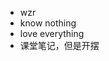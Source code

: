- wzr
- know nothing
- love everything
- 课堂笔记，但是开摆

<!---
dijzac/dijzac is a ✨ special ✨ repository because its `README.md` (this file) appears on your GitHub profile.
You can click the Preview link to take a look at your changes.
--->
